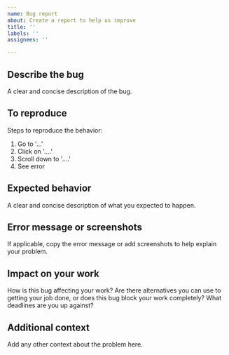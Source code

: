 ```yaml
---
name: Bug report
about: Create a report to help us improve
title: ''
labels: ''
assignees: ''

---
```


## Describe the bug
A clear and concise description of the bug.

## To reproduce
Steps to reproduce the behavior:
1. Go to '...'
2. Click on '....'
3. Scroll down to '....'
4. See error

## Expected behavior
A clear and concise description of what you expected to happen.

## Error message or screenshots
If applicable, copy the error message or add screenshots to help explain your problem.

## Impact on your work
How is this bug affecting your work? Are there alternatives you can use to getting your job done, or does this bug block your work completely? What deadlines are you up against?

## Additional context
Add any other context about the problem here.
